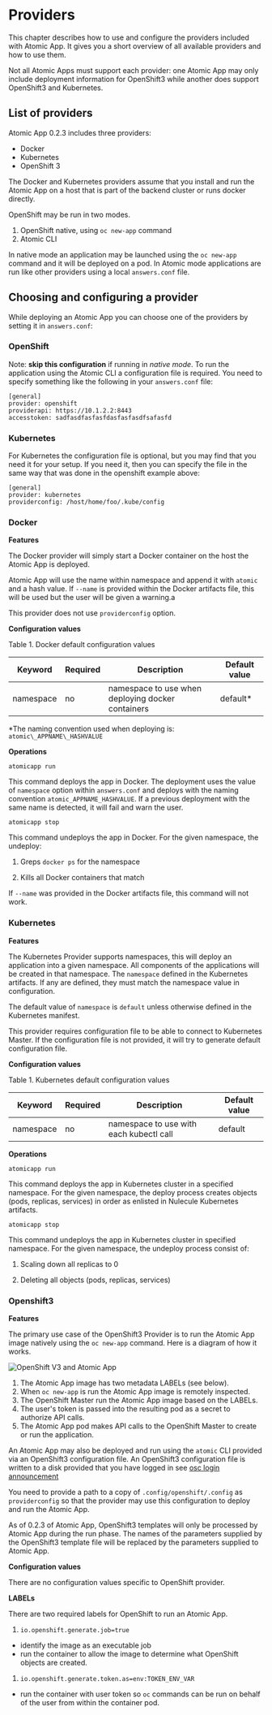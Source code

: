 # Providers
This chapter describes how to use and configure the providers included with Atomic App. It gives you a short overview of all available providers and how to use them.


Not all Atomic Apps must support each provider: one Atomic App may only include deployment information for OpenShift3 while another does support OpenShift3 and Kubernetes.

## List of providers
Atomic App 0.2.3 includes three providers:

  * Docker
  * Kubernetes
  * OpenShift 3

The Docker and Kubernetes providers assume that you install and run the Atomic App on a host that is part of the backend cluster or runs docker directly.

OpenShift may be run in two modes.

1. OpenShift native, using `oc new-app` command
1. Atomic CLI

In native mode an application may be launched using the `oc new-app` command and it will be deployed on a pod. In Atomic mode applications are run like other providers using a local `answers.conf` file.

## Choosing and configuring a provider
While deploying an Atomic App you can choose one of the providers by setting it in `answers.conf`:

### OpenShift

Note: **skip this configuration** if running in *native mode*. To run the application using the Atomic CLI a configuration file is required. You need to specify something like the following in your `answers.conf` file:

```
[general]
provider: openshift
providerapi: https://10.1.2.2:8443
accesstoken: sadfasdfasfasfdasfasfasdfsafasfd
```


### Kubernetes

For Kubernetes the configuration file is optional, but you may find
that you need it for your setup. If you need it, then you can specify
the file in the same way that was done in the openshift example above:

```
[general]
provider: kubernetes
providerconfig: /host/home/foo/.kube/config
```

### Docker

**Features**

The Docker provider will simply start a Docker container on the host the Atomic App is deployed.


Atomic App will use the name within namespace and append it with `atomic` and a hash value. If `--name` is provided within the Docker artifacts file, this will be used but the user will be given a warning.a

This provider does not use `providerconfig` option.

**Configuration values**

Table 1. Docker default configuration values

Keyword  | Required | Description                                           | Default value
---------|----------|-------------------------------------------------------|--------------
namespace|   no     |   namespace to use when deploying docker containers   | default\*

\*The naming convention used when deploying is: `atomic\_APPNAME\_HASHVALUE`

**Operations**

```
atomicapp run
```

This command deploys the app in Docker. The deployment uses the value of `namespace` option within `answers.conf` and deploys with the naming convention `atomic_APPNAME_HASHVALUE`. If a previous deployment with the same name is detected, it will fail and warn the user.

```
atomicapp stop
```

This command undeploys the app in Docker. For the given namespace, the undeploy:

  1. Greps `docker ps` for the namespace

  2. Kills all Docker containers that match

If `--name` was provided in the Docker artifacts file, this command will not work.

### Kubernetes

**Features**

The Kubernetes Provider supports namespaces, this will deploy an application into a given namespace. All components of the applications will be created in that namespace. The `namespace` defined in the Kubernetes artifacts. If any are defined, they must match the namespace value in configuration.


The default value of `namespace` is `default` unless otherwise defined in the Kubernetes manifest.

This provider requires configuration file to be able to connect to Kubernetes Master. If the configuration file is not provided, it will try to generate default configuration file.

**Configuration values**

Table 1. Kubernetes default configuration values

Keyword  | Required | Description                                 | Default value
---------|----------|---------------------------------------------|--------------
namespace|   no     |   namespace to use with each kubectl call   | default

**Operations**

```
atomicapp run
```

This command deploys the app in Kubernetes cluster in a specified namespace. For the given namespace, the deploy process creates objects (pods, replicas, services) in order as enlisted in Nulecule Kubernetes artifacts.

```
atomicapp stop
```
This command undeploys the app in Kubernetes cluster in specified namespace. For the given namespace, the undeploy process consist of:

  1. Scaling down all replicas to 0

  2. Deleting all objects (pods, replicas, services)

### Openshift3

**Features**

The primary use case of the OpenShift3 Provider is to run the Atomic App image natively using the `oc new-app` command. Here is a diagram of how it works.

![OpenShift V3 and Atomic App](https://docs.google.com/drawings/d/13mfTkxv_M3jM6WMsgpJtoKkX4nuVuTPcPSfsebN3qKA/pub?w=884&h=320)

1. The Atomic App image has two metadata LABELs (see below).
1. When `oc new-app` is run the Atomic App image is remotely inspected.
1. The OpenShift Master run the Atomic App image based on the LABELs.
1. The user's token is passed into the resulting pod as a secret to authorize API calls.
1. The Atomic App pod makes API calls to the OpenShift Master to create or run the application.

An Atomic App may also be deployed and run using the `atomic` CLI provided via an OpenShift3 configuration file. An OpenShift3 configuration file is written to a disk provided that you have logged in see [osc login announcement](http://lists.openshift.redhat.com/openshift-archives/users/2015-March/msg00014.html)

You need to provide a path to a copy of `.config/openshift/.config` as `providerconfig` so that the provider may use this configuration to deploy and run the Atomic App.


As of 0.2.3 of Atomic App, OpenShift3 templates will only be processed by Atomic App during the run phase. The names of the parameters supplied by the OpenShift3 template file will be replaced by the parameters supplied to Atomic App.

**Configuration values**

There are no configuration values specific to OpenShift provider.

**LABELs**

There are two required labels for OpenShift to run an Atomic App.

1. `io.openshift.generate.job=true`
  * identify the image as an executable job
  * run the container to allow the image to determine what OpenShift objects are created.
1. `io.openshift.generate.token.as=env:TOKEN_ENV_VAR`
  * run the container with user token so `oc` commands can be run on behalf of the user from within the container pod.
